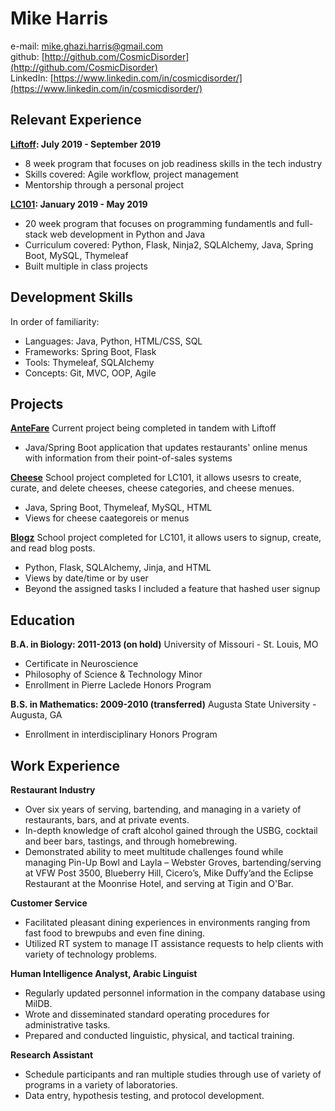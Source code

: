 # Mike Harris
e-mail: <mike.ghazi.harris@gmail.com>    
github: [http://github.com/CosmicDisorder](http://github.com/CosmicDisorder)    
LinkedIn: [https://www.linkedin.com/in/cosmicdisorder/](https://www.linkedin.com/in/cosmicdisorder/)

## Relevant Experience
**[Liftoff](https://www.launchcode.org/liftoff): July 2019 - September 2019**
* 8 week program that focuses on job readiness skills in the tech industry
* Skills covered: Agile workflow, project management
* Mentorship through a personal project

**[LC101](https://www.launchcode.org/lc101): January 2019 - May 2019**
* 20 week program that focuses on programming fundamentls and full-stack web development in Python and Java 
* Curriculum covered: Python, Flask, Ninja2, SQLAlchemy, Java, Spring Boot, MySQL, Thymeleaf 
* Built multiple in class projects

## Development Skills
In order of familiarity:
* Languages: Java, Python, HTML/CSS, SQL
* Frameworks: Spring Boot, Flask
* Tools: Thymeleaf, SQLAlchemy
* Concepts: Git, MVC, OOP, Agile

## Projects
**[AnteFare](https://github.com/CosmicDisorder/antefare)**
Current project being completed in tandem with Liftoff
* Java/Spring Boot application that updates restaurants' online menus with information from their point-of-sales systems

**[Cheese](https://github.com/CosmicDisorder/cheese-mvc-persist)**
School project completed for LC101, it allows usesrs to create, curate, and delete cheeses, cheese categories, and cheese menues.
* Java, Spring Boot, Thymeleaf, MySQL, HTML
* Views for cheese caategoreis or menus

**[Blogz](https://github.com/CosmicDisorder/blogz)**
School project completed for LC101, it allows users to signup, create, and read blog posts.
* Python, Flask, SQLAlchemy, Jinja, and HTML
* Views by date/time or by user
* Beyond the assigned tasks I included a feature that hashed user signup

## Education
**B.A. in Biology: 2011-2013 (on hold)**
University of Missouri - St. Louis, MO
* Certificate in Neuroscience
* Philosophy of Science & Technology Minor
* Enrollment in Pierre Laclede Honors Program

**B.S. in Mathematics: 2009-2010 (transferred)**
Augusta State University - Augusta, GA
* Enrollment in interdisciplinary Honors Program

## Work Experience
**Restaurant Industry**
* Over six years of serving, bartending, and managing in a variety of restaurants, bars, and at private events.
* In-depth knowledge of craft alcohol gained through the USBG, cocktail and beer bars, tastings, and through homebrewing.
* Demonstrated ability to meet multitude challenges found while managing Pin-Up Bowl and Layla – Webster Groves, bartending/serving at VFW Post 3500, Blueberry Hill, Cicero’s, Mike Duffy’and the Eclipse Restaurant at the Moonrise Hotel, and serving at Tigin and O'Bar. 

**Customer Service**
* Facilitated pleasant dining experiences in environments ranging from fast food to brewpubs and even fine dining.
* Utilized RT system to manage IT assistance requests to help clients with variety of technology problems.

**Human Intelligence Analyst, Arabic Linguist**
* Regularly updated personnel information in the company database using MilDB.
* Wrote and disseminated standard operating procedures for administrative tasks.
* Prepared and conducted linguistic, physical, and tactical training.

**Research Assistant**
* Schedule participants and ran multiple studies through use of variety of programs in a variety of laboratories.
* Data entry, hypothesis testing, and protocol development.
